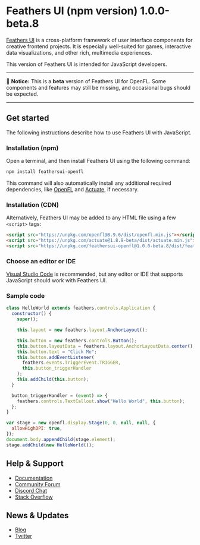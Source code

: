 # Feathers UI (npm version) 1.0.0-beta.8

[Feathers UI](https://feathersui.com/) is a cross-platform framework of user interface components for creative frontend projects. It is especially well-suited for games, interactive data visualizations, and other rich, multimedia experiences.

This version of Feathers UI is intended for JavaScript developers.

---

🚨 **Notice:** This is a **beta** version of Feathers UI for OpenFL. Some components and features may still be missing, and occasional bugs should be expected.

---

## Get started

The following instructions describe how to use Feathers UI with JavaScript.

### Installation (npm)

Open a terminal, and then install Feathers UI using the following command:

```sh
npm install feathersui-openfl
```

This command will also automatically install any additional required dependencies, like [OpenFL](https://www.npmjs.com/package/openfl) and [Actuate](https://www.npmjs.com/package/actuate), if necessary.

### Installation (CDN)

Alternatively, Feathers UI may be added to any HTML file using a few `<script>` tags:

```html
<script src="https://unpkg.com/openfl@8.9.6/dist/openfl.min.js"></script>
<script src="https://unpkg.com/actuate@1.8.9-beta/dist/actuate.min.js"></script>
<script src="https://unpkg.com/feathersui-openfl@1.0.0-beta.8/dist/feathersui-openfl.min.js"></script>
```

### Choose an editor or IDE

[Visual Studio Code](https://code.visualstudio.com/) is recommended, but any editor or IDE that supports JavaScript should work with Feathers UI.

### Sample code

```js
class HelloWorld extends feathers.controls.Application {
  constructor() {
    super();

    this.layout = new feathers.layout.AnchorLayout();

    this.button = new feathers.controls.Button();
    this.button.layoutData = feathers.layout.AnchorLayoutData.center();
    this.button.text = "Click Me";
    this.button.addEventListener(
      feathers.events.TriggerEvent.TRIGGER,
      this.button_triggerHandler
    );
    this.addChild(this.button);
  }

  button_triggerHandler = (event) => {
    feathers.controls.TextCallout.show("Hello World", this.button);
  };
}

var stage = new openfl.display.Stage(0, 0, null, null, {
  allowHighDPI: true,
});
document.body.appendChild(stage.element);
stage.addChild(new HelloWorld());
```

## Help & Support

- [Documentation](https://feathersui.com/learn/haxe-openfl/)
- [Community Forum](https://community.feathersui.com/)
- [Discord Chat](https://discord.feathersui.com/)
- [Stack Overflow](https://stackoverflow.com/questions/tagged/feathersui)

## News & Updates

- [Blog](https://feathersui.com/blog/)
- [Twitter](https://twitter.com/feathersui)
